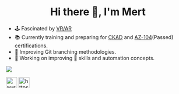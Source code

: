 <h1 align="center">Hi there 👋, I'm Mert</h1>

- :joystick: Fascinated by [VR/AR](https://aframe.io/)
- 📚 Currently training and preparing for [CKAD](https://www.cncf.io/certification/ckad/) and [AZ-104](https://docs.microsoft.com/en-us/learn/certifications/exams/az-104)(Passed) certifications.
- 💬 Improving Git branching methodologies.
- 🔨 Working on improving 🐍 skills and automation concepts. 

![](https://snipboard.io/y0gv3a.jpg)

<p align="left">
<a href="https://dev.to/warns" target="blank"><img align="center" src="https://cdn.jsdelivr.net/npm/simple-icons@3.0.1/icons/dev-dot-to.svg" alt="warns" height="30" width="30" /></a>
<a href="https://www.linkedin.com/in/mert-alnuaimi/" target="blank"><img align="center" src="https://cdn.jsdelivr.net/npm/simple-icons@3.0.1/icons/linkedin.svg" alt="https://www.linkedin.com/in/mert-alnuaimi-8885b1a4" height="30" width="30" /></a>
</p>

<!-- ### Hi there! I'm Mert  👋

- 🔭 I’m currently learning and working on GitHub Action to create workflows to deploy Microservices on Kubernetes Clusters.
- 🌱 I’m currently learning and researching industry standard automation and security best practices. 
- 💬 Learning and improving Git branching methodologies.
- 🔨 Working on improving 🐍 knowledge and automation concepts. 

![](https://snipboard.io/y0gv3a.jpg)
-->

<!--
**Warns/warns** is a ✨ _special_ ✨ repository because its `README.md` (this file) appears on your GitHub profile.

Here are some ideas to get you started:

- 👯 I’m looking to collaborate on ...
- 🤔 I’m looking for help with ...
- 💬 Ask me about ...
- 📫 How to reach me: ...
- 😄 Pronouns: ...
- ⚡ Fun fact: ...
--> 
